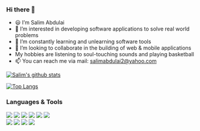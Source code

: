 ### Hi there 👋

- 😃 I’m Salim Abdulai
- 👀 I’m interested in developing software applications to solve real world problems
- 🌱 I’m constantly learning and unlearning software tools 
- 💞️ I’m looking to collaborate in the building of web & mobile applications
- My hobbies are listening to soul-touching sounds and playing basketball
- 📫 You can reach me via mail: salimabdulai2@yahoo.com


[![Salim's github stats](https://github-readme-stats.vercel.app/api?username=RayhanTabase&show_icons=true&theme=tokyonight)](https://github.com/RayhanTabases/github-readme-stats)

[![Top Langs](https://github-readme-stats.vercel.app/api/top-langs/?username=RayhanTabase&show_icons=true&theme=tokyonight&layout=compact)](https://github.com/RayhanTabases/github-readme-stats) 


### Languages & Tools

![](https://img.shields.io/badge/code-Python-blue)
![](https://img.shields.io/badge/code-HTML-orange)
![](https://img.shields.io/badge/code-CSS-blue)
![](https://img.shields.io/badge/code-Javascript-green)
![](https://img.shields.io/badge/code-SCSS-yellow) 
![](https://img.shields.io/badge/code-Bootsrap-purple)<br>
![](https://img.shields.io/badge/tool-ESLint-blue)
![](https://img.shields.io/badge/tool-StyleLint-yellow)
![](https://img.shields.io/badge/tool-Webhint-green)
![](https://img.shields.io/badge/editor-VSCode-green)
<!---
RayhanTabases/RayhanTabases is a ✨ special ✨ repository because its `README.md` (this file) appears on your GitHub profile.
You can click the Preview link to take a look at your changes.
--->
